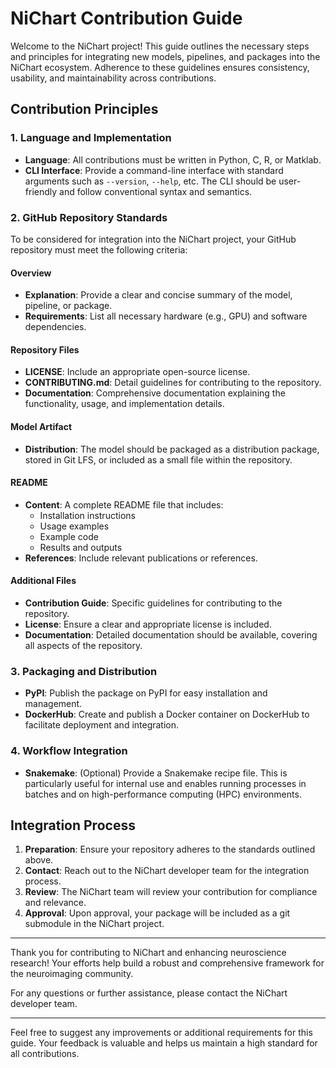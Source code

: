 # NiChart Contribution Guide

Welcome to the NiChart project! This guide outlines the necessary steps and principles for integrating new models, pipelines, and packages into the NiChart ecosystem. Adherence to these guidelines ensures consistency, usability, and maintainability across contributions.

## Contribution Principles

### 1. Language and Implementation

- **Language**: All contributions must be written in Python, C, R, or Matklab.
- **CLI Interface**: Provide a command-line interface with standard arguments such as `--version`, `--help`, etc. The CLI should be user-friendly and follow conventional syntax and semantics.

### 2. GitHub Repository Standards

To be considered for integration into the NiChart project, your GitHub repository must meet the following criteria:

#### Overview

- **Explanation**: Provide a clear and concise summary of the model, pipeline, or package.
- **Requirements**: List all necessary hardware (e.g., GPU) and software dependencies.

#### Repository Files

- **LICENSE**: Include an appropriate open-source license.
- **CONTRIBUTING.md**: Detail guidelines for contributing to the repository.
- **Documentation**: Comprehensive documentation explaining the functionality, usage, and implementation details.

#### Model Artifact

- **Distribution**: The model should be packaged as a distribution package, stored in Git LFS, or included as a small file within the repository.

#### README

- **Content**: A complete README file that includes:
  - Installation instructions
  - Usage examples
  - Example code
  - Results and outputs
- **References**: Include relevant publications or references.

#### Additional Files

- **Contribution Guide**: Specific guidelines for contributing to the repository.
- **License**: Ensure a clear and appropriate license is included.
- **Documentation**: Detailed documentation should be available, covering all aspects of the repository.

### 3. Packaging and Distribution

- **PyPI**: Publish the package on PyPI for easy installation and management.
- **DockerHub**: Create and publish a Docker container on DockerHub to facilitate deployment and integration.

### 4. Workflow Integration

- **Snakemake**: (Optional) Provide a Snakemake recipe file. This is particularly useful for internal use and enables running processes in batches and on high-performance computing (HPC) environments.

## Integration Process

1. **Preparation**: Ensure your repository adheres to the standards outlined above.
2. **Contact**: Reach out to the NiChart developer team for the integration process.
3. **Review**: The NiChart team will review your contribution for compliance and relevance.
4. **Approval**: Upon approval, your package will be included as a git submodule in the NiChart project.

---

Thank you for contributing to NiChart and enhancing neuroscience research! Your efforts help build a robust and comprehensive framework for the neuroimaging community.

For any questions or further assistance, please contact the NiChart developer team.

---

Feel free to suggest any improvements or additional requirements for this guide. Your feedback is valuable and helps us maintain a high standard for all contributions.
